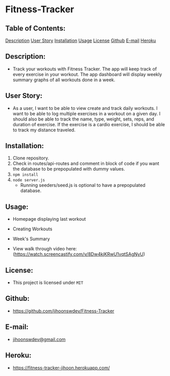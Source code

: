 # Fitness-Tracker

## Table of Contents:
  [Description](#Description)
  [User Story](#UserStory)
  [Installation](#Installation)
  [Usage](#Usage)
  [License](#License)
  [Github](#Github)
  [E-mail](#E-mail)
  [Heroku](#Heroku)

## Description:
* Track your workouts with Fitness Tracker. The app will keep track of every exercise in your workout. The app dashboard will display weekly summary graphs of all workouts done in a week.

## User Story:
* As a user, I want to be able to view create and track daily workouts. I want to be able to log multiple exercises in a workout on a given day. I should also be able to track the name, type, weight, sets, reps, and duration of exercise. If the exercise is a cardio exercise, I should be able to track my distance traveled.

## Installation:
1. Clone repository.
2. Check in routes/api-routes and comment in block of code if you want the database to be prepopulated with dummy values.
3. `npm install`
4. `node server.js`
    * Running seeders/seed.js is optional to have a prepopulated database.

## Usage:
* Homepage displaying last workout
* Creating Workouts
* Week's Summary

* View walk through video here: (https://watch.screencastify.com/v/8Dw4kjKRwU1vqtSAgNyU)

## License:
* This project is licensed under `MIT`

## Github:
* https://github.com/jihoonswdev/Fitness-Tracker

## E-mail:
* jihoonswdev@gmail.com

## Heroku:
* https://fitness-tracker-jihoon.herokuapp.com/